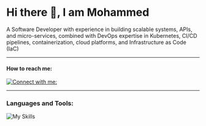 #            Hi there 👋, I am Mohammed 


A Software Developer with experience in building scalable
systems, APIs, and micro-services, combined with DevOps expertise in
Kubernetes, CI/CD pipelines, containerization, cloud platforms, and
Infrastructure as Code (IaC)

---

#### How to reach me:
[![Connect with me:](https://go-skill-icons.vercel.app/api/icons?i=linkedin)](https://www.linkedin.com/in/mohammed-elabdi/)

---
### Languages and Tools:
![My Skills](https://go-skill-icons.vercel.app/api/icons?i=bash,ruby,docker,kubernetes,helm,terraform,argocd,jenkins,aws,postgres,cs,js,git)







